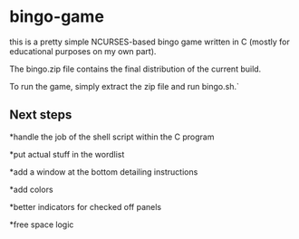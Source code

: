 # bingo-game
this is a pretty simple NCURSES-based bingo game written in C (mostly for educational purposes on my own part).

The bingo.zip file contains the final distribution of the current build.

To run the game, simply extract the zip file and run bingo.sh.`

## Next steps
*handle the job of the shell script within the C program

*put actual stuff in the wordlist

*add a window at the bottom detailing instructions

*add colors

*better indicators for checked off panels

*free space logic


